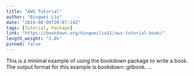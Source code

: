 ```yaml
---
title: "AWS Tutorial"
author: "Bingwei Liu"
date: "2019-08-09T20:07:14Z"
tags: [Tutorial, Package]
link: "https://bookdown.org/bingweiliu11/aws-tutorial-book/"
length_weight: "3.8%"
pinned: false
---
```


This is a minimal example of using the bookdown package to write a book. The output format for this example is bookdown::gitbook. ...

